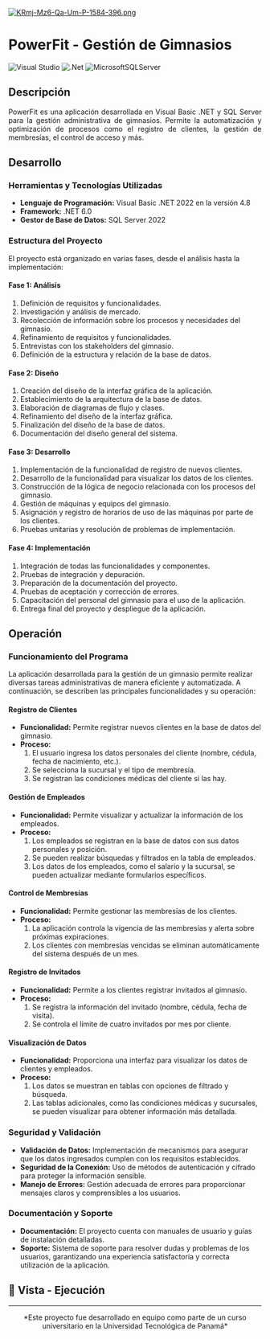 [![KRmj-Mz6-Qa-Um-P-1584-396.png](https://i.postimg.cc/HkXSSH13/KRmj-Mz6-Qa-Um-P-1584-396.png)](https://postimg.cc/Yv2f959m)

# PowerFit - Gestión de Gimnasios

![Visual Studio](https://img.shields.io/badge/Visual%20Studio-5C2D91.svg?style=for-the-badge&logo=visual-studio&logoColor=white)  ![.Net](https://img.shields.io/badge/.NET-5C2D91?style=for-the-badge&logo=.net&logoColor=white) ![MicrosoftSQLServer](https://img.shields.io/badge/Microsoft%20SQL%20Server-CC2927?style=for-the-badge&logo=microsoft%20sql%20server&logoColor=white)

## Descripción
<p align="justify">
PowerFit es una aplicación desarrollada en Visual Basic .NET y SQL Server para la gestión administrativa de gimnasios. Permite la automatización y optimización de procesos como el registro de clientes, la gestión de membresías, el control de acceso y más.
</p>

## Desarrollo
### Herramientas y Tecnologías Utilizadas
- **Lenguaje de Programación:** Visual Basic .NET 2022 en la versión 4.8
- **Framework:** .NET 6.0
- **Gestor de Base de Datos:** SQL Server 2022

### Estructura del Proyecto
El proyecto está organizado en varias fases, desde el análisis hasta la implementación:

#### Fase 1: Análisis
1. Definición de requisitos y funcionalidades.
2. Investigación y análisis de mercado.
3. Recolección de información sobre los procesos y necesidades del gimnasio.
4. Refinamiento de requisitos y funcionalidades.
5. Entrevistas con los stakeholders del gimnasio.
6. Definición de la estructura y relación de la base de datos.

#### Fase 2: Diseño
1. Creación del diseño de la interfaz gráfica de la aplicación.
2. Establecimiento de la arquitectura de la base de datos.
3. Elaboración de diagramas de flujo y clases.
4. Refinamiento del diseño de la interfaz gráfica.
5. Finalización del diseño de la base de datos.
6. Documentación del diseño general del sistema.

#### Fase 3: Desarrollo
1. Implementación de la funcionalidad de registro de nuevos clientes.
2. Desarrollo de la funcionalidad para visualizar los datos de los clientes.
3. Construcción de la lógica de negocio relacionada con los procesos del gimnasio.
4. Gestión de máquinas y equipos del gimnasio.
5. Asignación y registro de horarios de uso de las máquinas por parte de los clientes.
6. Pruebas unitarias y resolución de problemas de implementación.

#### Fase 4: Implementación
1. Integración de todas las funcionalidades y componentes.
2. Pruebas de integración y depuración.
3. Preparación de la documentación del proyecto.
4. Pruebas de aceptación y corrección de errores.
5. Capacitación del personal del gimnasio para el uso de la aplicación.
6. Entrega final del proyecto y despliegue de la aplicación.


## Operación
### Funcionamiento del Programa
La aplicación desarrollada para la gestión de un gimnasio permite realizar diversas tareas administrativas de manera eficiente y automatizada. A continuación, se describen las principales funcionalidades y su operación:

#### Registro de Clientes
- **Funcionalidad:** Permite registrar nuevos clientes en la base de datos del gimnasio.
- **Proceso:** 
  1. El usuario ingresa los datos personales del cliente (nombre, cédula, fecha de nacimiento, etc.).
  2. Se selecciona la sucursal y el tipo de membresía.
  3. Se registran las condiciones médicas del cliente si las hay.

#### Gestión de Empleados
- **Funcionalidad:** Permite visualizar y actualizar la información de los empleados.
- **Proceso:** 
  1. Los empleados se registran en la base de datos con sus datos personales y posición.
  2. Se pueden realizar búsquedas y filtrados en la tabla de empleados.
  3. Los datos de los empleados, como el salario y la sucursal, se pueden actualizar mediante formularios específicos.

#### Control de Membresías
- **Funcionalidad:** Permite gestionar las membresías de los clientes.
- **Proceso:**
  1. La aplicación controla la vigencia de las membresías y alerta sobre próximas expiraciones.
  2. Los clientes con membresías vencidas se eliminan automáticamente del sistema después de un mes.

#### Registro de Invitados
- **Funcionalidad:** Permite a los clientes registrar invitados al gimnasio.
- **Proceso:**
  1. Se registra la información del invitado (nombre, cédula, fecha de visita).
  2. Se controla el límite de cuatro invitados por mes por cliente.

#### Visualización de Datos
- **Funcionalidad:** Proporciona una interfaz para visualizar los datos de clientes y empleados.
- **Proceso:**
  1. Los datos se muestran en tablas con opciones de filtrado y búsqueda.
  2. Las tablas adicionales, como las condiciones médicas y sucursales, se pueden visualizar para obtener información más detallada.

### Seguridad y Validación
- **Validación de Datos:** Implementación de mecanismos para asegurar que los datos ingresados cumplen con los requisitos establecidos.
- **Seguridad de la Conexión:** Uso de métodos de autenticación y cifrado para proteger la información sensible.
- **Manejo de Errores:** Gestión adecuada de errores para proporcionar mensajes claros y comprensibles a los usuarios.

### Documentación y Soporte
- **Documentación:** El proyecto cuenta con manuales de usuario y guías de instalación detalladas.
- **Soporte:** Sistema de soporte para resolver dudas y problemas de los usuarios, garantizando una experiencia satisfactoria y correcta utilización de la aplicación.

## 🔭 Vista - Ejecución


---

<p align="center">
*Este proyecto fue desarrollado en equipo como parte de un curso universitario en la Universidad Tecnológica de Panamá*
</p>
